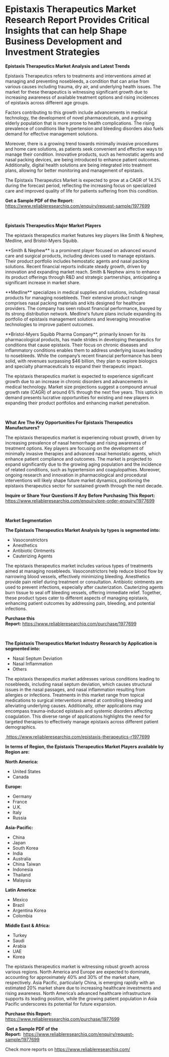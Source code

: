 <p><h1>Epistaxis Therapeutics Market Research Report Provides Critical Insights that can help Shape Business Development and Investment Strategies</h1></p><p><strong>Epistaxis Therapeutics Market Analysis and Latest Trends</strong></p>
<p><p>Epistaxis Therapeutics refers to treatments and interventions aimed at managing and preventing nosebleeds, a condition that can arise from various causes including trauma, dry air, and underlying health issues. The market for these therapeutics is witnessing significant growth due to increasing awareness of available treatment options and rising incidences of epistaxis across different age groups.</p><p>Factors contributing to this growth include advancements in medical technology, the development of novel pharmaceuticals, and a growing elderly population that is more prone to health complications. The rising prevalence of conditions like hypertension and bleeding disorders also fuels demand for effective management solutions.</p><p>Moreover, there is a growing trend towards minimally invasive procedures and home care solutions, as patients seek convenient and effective ways to manage their condition. Innovative products, such as hemostatic agents and nasal packing devices, are being introduced to enhance patient outcomes. Additionally, digital health solutions are being integrated into treatment plans, allowing for better monitoring and management of epistaxis.</p><p>The Epistaxis Therapeutics Market is expected to grow at a CAGR of 14.3% during the forecast period, reflecting the increasing focus on specialized care and improved quality of life for patients suffering from this condition.</p></p>
<p><strong>Get a Sample PDF of the Report:&nbsp;</strong> <a href="https://www.reliableresearchiq.com/enquiry/request-sample/1977699?utm_campaign=2768&utm_medium=2&utm_source=Github&utm_content=ia&utm_term=03032025&utm_id=epistaxis-therapeutics">https://www.reliableresearchiq.com/enquiry/request-sample/1977699</a></p>
<p>&nbsp;</p>
<p><strong>Epistaxis Therapeutics Major Market Players</strong></p>
<p><p>The epistaxis therapeutics market features key players like Smith & Nephew, Medline, and Bristol-Myers Squibb. </p><p>**Smith & Nephew** is a prominent player focused on advanced wound care and surgical products, including devices used to manage epistaxis. Their product portfolio includes hemostatic agents and nasal packing solutions. Recent financial reports indicate steady growth, driven by innovation and expanding market reach. Smith & Nephew aims to enhance its product offerings through R&D and strategic partnerships, anticipating a significant increase in market share.</p><p>**Medline** specializes in medical supplies and solutions, including nasal products for managing nosebleeds. Their extensive product range comprises nasal packing materials and kits designed for healthcare providers. The company has seen robust financial performance, buoyed by its strong distribution network. Medline's future plans include expanding its portfolio of epistaxis management solutions and leveraging innovative technologies to improve patient outcomes.</p><p>**Bristol-Myers Squibb Pharma Company**, primarily known for its pharmacological products, has made strides in developing therapeutics for conditions that cause epistaxis. Their focus on chronic diseases and inflammatory conditions enables them to address underlying issues leading to nosebleeds. While the company’s recent financial performance has been solid, with revenues surpassing $46 billion, they plan to explore biologics and specialty pharmaceuticals to expand their therapeutic impact.</p><p>The epistaxis therapeutics market is expected to experience significant growth due to an increase in chronic disorders and advancements in medical technology. Market size projections suggest a compound annual growth rate (CAGR) of around 6% through the next five years. This uptick in demand presents lucrative opportunities for existing and new players in expanding their product portfolios and enhancing market penetration.</p></p>
<p>&nbsp;</p>
<p><strong>What Are The Key Opportunities For Epistaxis Therapeutics Manufacturers?</strong></p>
<p><p>The epistaxis therapeutics market is experiencing robust growth, driven by increasing prevalence of nasal hemorrhage and rising awareness of treatment options. Key players are focusing on the development of minimally invasive therapies and advanced nasal hemostatic agents, which enhance patient compliance and outcomes. The market is projected to expand significantly due to the growing aging population and the incidence of related conditions, such as hypertension and coagulopathies. Moreover, ongoing research and innovation in pharmacological and procedural interventions will likely shape future market dynamics, positioning the epistaxis therapeutics sector for sustained growth through the next decade.</p></p>
<p><strong>Inquire or Share Your Questions If Any Before Purchasing This Report:</strong> <a href="https://www.reliableresearchiq.com/enquiry/pre-order-enquiry/1977699?utm_campaign=2768&utm_medium=2&utm_source=Github&utm_content=ia&utm_term=03032025&utm_id=epistaxis-therapeutics">https://www.reliableresearchiq.com/enquiry/pre-order-enquiry/1977699</a></p>
<p>&nbsp;</p>
<p><strong>Market Segmentation</strong></p>
<p><strong>The Epistaxis Therapeutics Market Analysis by types is segmented into:</strong></p>
<p><ul><li>Vasoconstrictors</li><li>Anesthetics</li><li>Antibiotic Ointments</li><li>Cauterizing Agents</li></ul></p>
<p><p>The epistaxis therapeutics market includes various types of treatments aimed at managing nosebleeds. Vasoconstrictors help reduce blood flow by narrowing blood vessels, effectively minimizing bleeding. Anesthetics provide pain relief during treatment or consultation. Antibiotic ointments are used to prevent infections, especially after cauterization. Cauterizing agents burn tissue to seal off bleeding vessels, offering immediate relief. Together, these product types cater to different aspects of managing epistaxis, enhancing patient outcomes by addressing pain, bleeding, and potential infections.</p></p>
<p><strong>Purchase this Report:&nbsp;</strong><a href="https://www.reliableresearchiq.com/purchase/1977699?utm_campaign=2768&utm_medium=2&utm_source=Github&utm_content=ia&utm_term=03032025&utm_id=epistaxis-therapeutics">https://www.reliableresearchiq.com/purchase/1977699</a></p>
<p>&nbsp;</p>
<p><strong>The Epistaxis Therapeutics Market Industry Research by Application is segmented into:</strong></p>
<p><ul><li>Nasal Septum Deviation</li><li>Nasal Inflammation</li><li>Others</li></ul></p>
<p><p>The epistaxis therapeutics market addresses various conditions leading to nosebleeds, including nasal septum deviation, which causes structural issues in the nasal passages, and nasal inflammation resulting from allergies or infections. Treatments in this market range from topical medications to surgical interventions aimed at controlling bleeding and alleviating underlying causes. Additionally, other applications may encompass trauma-induced epistaxis and systemic disorders affecting coagulation. This diverse range of applications highlights the need for targeted therapies to effectively manage epistaxis across different patient demographics.</p></p>
<p><a href="https://www.reliableresearchiq.com/epistaxis-therapeutics-r1977699?utm_campaign=2768&utm_medium=2&utm_source=Github&utm_content=ia&utm_term=03032025&utm_id=epistaxis-therapeutics">&nbsp;https://www.reliableresearchiq.com/epistaxis-therapeutics-r1977699</a></p>
<p><strong>In terms of Region, the Epistaxis Therapeutics Market Players available by Region are:</strong></p>
<p>
    <p> <strong> North America: </strong>
        <ul>
            <li>United States</li>
            <li>Canada</li>
        </ul>
        </p> 
    <p> <strong> Europe: </strong>
        <ul>
            <li>Germany</li>
            <li>France</li>
            <li>U.K.</li>
            <li>Italy</li>
            <li>Russia</li>
        </ul>
        </p> 
    <p> <strong> Asia-Pacific: </strong>
        <ul>
            <li>China</li>
            <li>Japan</li>
            <li>South Korea</li>
            <li>India</li>
            <li>Australia</li>
            <li>China Taiwan</li>
            <li>Indonesia</li>
            <li>Thailand</li>
            <li>Malaysia</li>
        </ul>
        </p> 
    <p> <strong> Latin America: </strong>
        <ul>
            <li>Mexico</li>
            <li>Brazil</li>
            <li>Argentina Korea</li>
            <li>Colombia</li>
        </ul>
        </p> 
    <p> <strong> Middle East & Africa: </strong>
        <ul>
            <li>Turkey</li>
            <li>Saudi</li>
            <li>Arabia</li>
            <li>UAE</li>
            <li>Korea</li>
        </ul>
    </p>
    </p>
<p><p>The epistaxis therapeutics market is witnessing robust growth across various regions. North America and Europe are expected to dominate, accounting for approximately 40% and 30% of the market share, respectively. Asia Pacific, particularly China, is emerging rapidly with an estimated 20% market share due to increasing healthcare investments and rising awareness. North America’s advanced healthcare infrastructure supports its leading position, while the growing patient population in Asia Pacific underscores its potential for future expansion.</p></p>
<p><strong>Purchase this Report: </strong><a href="https://www.reliableresearchiq.com/purchase/1977699?utm_campaign=2768&utm_medium=2&utm_source=Github&utm_content=ia&utm_term=03032025&utm_id=epistaxis-therapeutics">https://www.reliableresearchiq.com/purchase/1977699</a></p>
<p>&nbsp;<strong>Get a Sample PDF of the Report:&nbsp;&nbsp;</strong><a href="https://www.reliableresearchiq.com/enquiry/request-sample/1977699?utm_campaign=2768&utm_medium=2&utm_source=Github&utm_content=ia&utm_term=03032025&utm_id=epistaxis-therapeutics">https://www.reliableresearchiq.com/enquiry/request-sample/1977699</a></p>
<p><strong></strong></p>
<p>Check more reports on <a href="https://www.reliableresearchiq.com/?utm_campaign=2768&utm_medium=2&utm_source=Github&utm_content=ia&utm_term=03032025&utm_id=epistaxis-therapeutics">https://www.reliableresearchiq.com/</a></p>